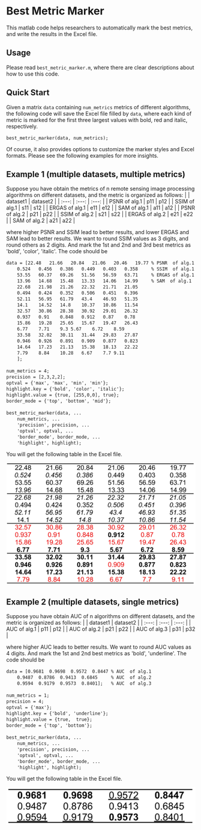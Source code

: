 # Best Metric Marker
This matlab code helps researchers to automatically mark the best metrics, and write the results in the Excel file. 

## Usage
Please read `best_metric_marker.m`, where there are clear descriptions about how to use this code. 

## Quick Start

Given a matrix `data` containing `num_metrics` metrics of different algorithms, the following code will save the 
Excel file filled by `data`, where each kind of metric is marked for the first three largest values with bold, 
red and italic, respectively.

```
best_metric_marker(data, num_metrics);
```

Of course, it also provides options to customize the marker styles and Excel formats. Please see the following examples
for more insights. 

## Example 1 (multiple datasets, multiple metrics)
Suppose you have obtain the metrics of n remote sensing image
processing algorithms on different datasets, and the metric is
organized as follows:
|                 | dataset1     | dataset2    |
| :---:           | :---:        | :---:       |
| PSNR   of alg.1 |  p11         | p12         |
| SSIM   of alg.1 |  s11         | s12         |
| ERGAS  of alg.1 |  e11         | e12         |
| SAM    of alg.1 |  a11         | a12         |
| PSNR   of alg.2 |  p21         | p22         |
| SSIM   of alg.2 |  s21         | s22         |
| ERGAS  of alg.2 |  e21         | e22         |
| SAM    of alg.2 |  a21         | a22         |

where higher PSNR and SSIM lead to better results, and lower ERGAS
and SAM lead to better results. We want to round SSIM values as 3
digits, and round others as 2 digits. And mark the 1st and 2nd and
3rd best metrics as 'bold', 'color', 'italic'. The code should
be


```
data = [22.48	21.66	20.84	21.06	20.46	19.77 % PSNR  of alg.1
    0.524	0.456	0.386	0.449	0.403	0.358     % SSIM  of alg.1
    53.55	60.37	69.26	51.56	56.59	63.71     % ERGAS of alg.1
    13.96	14.68	15.48	13.33	14.06	14.99     % SAM  of alg.1
    22.68	21.98	21.26	22.32	21.71	21.05
    0.494	0.424	0.352	0.506	0.451	0.396
    52.11	56.95	61.79	43.4	46.93	51.35
    14.1	14.52	14.8	10.37	10.86	11.54
    32.57	30.86	28.38	30.92	29.01	26.32
    0.937	0.91	0.848	0.912	0.87	0.78
    15.86	19.28	25.65	15.67	19.47	26.43
    6.77	7.71	9.3	5.67	6.72	8.59
    33.58	32.02	30.11	31.44	29.83	27.87
    0.946	0.926	0.891	0.909	0.877	0.823
    14.64	17.23	21.13	15.38	18.13	22.22
    7.79	8.84	10.28	6.67	7.7	9.11
    ];

num_metrics = 4;
precision = [2,3,2,2];
optval = {'max', 'max', 'min', 'min'};
highlight.key = {'bold', 'color', 'italic'};
highlight.value = {true, [255,0,0], true};
border_mode = {'top', 'bottom', 'mid'};

best_metric_marker(data, ...
    num_metrics, ...
    'precision', precision, ...
    'optval', optval, ...
    'border_mode', border_mode, ...
    'highlight', highlight);
```

You will get the following table in the Excel file. 

 ![image](https://github.com/shuangxu96/best_metric_marker/blob/main/example1.jpg)

 
## Example 2 (multiple datasets, single metrics)
Suppose you have obtain AUC of n algorithms on different datasets,
and the metric is organized as follows:
|                | dataset1     | dataset2    |
| :---:          | :---:        | :---:       |
| AUC   of alg.1 |  p11         | p12         |
| AUC   of alg.2 |  p21         | p22         |
| AUC   of alg.3 |  p31         | p32         |

where higher AUC leads to better results. We want to round AUC
values as 4 digits. And mark the 1st and 2nd best metrics as 'bold',
'underline'. The code should be


```
data = [0.9681	0.9698	0.9572	0.8447 % AUC  of alg.1
    0.9487	0.8786	0.9413	0.6845     % AUC  of alg.2
    0.9594	0.9179	0.9573	0.8401];   % AUC  of alg.3

num_metrics = 1;
precision = 4;
optval = {'max'};
highlight.key = {'bold', 'underline'};
highlight.value = {true,  true};
border_mode = {'top', 'bottom'};

best_metric_marker(data, ...
    num_metrics, ...
    'precision', precision, ...
    'optval', optval, ...
    'border_mode', border_mode, ...
    'highlight', highlight);
```

You will get the following table in the Excel file. 

 ![image](https://github.com/shuangxu96/best_metric_marker/blob/main/example2.png)
